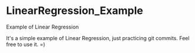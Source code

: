 # LinearRegression_Example
Example of Linear Regression

It's a simple example of Linear Regression, just practicing git commits.
Feel free to use it. =)
